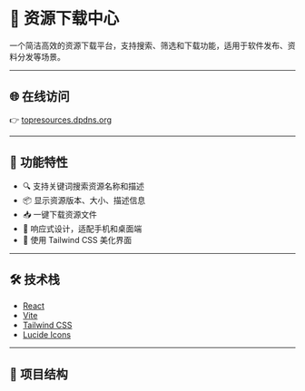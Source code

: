 # 🎯 资源下载中心

一个简洁高效的资源下载平台，支持搜索、筛选和下载功能，适用于软件发布、资料分发等场景。

---

## 🌐 在线访问

👉 [topresources.dpdns.org](https://topresources.dpdns.org)

---

## 🚀 功能特性

- 🔍 支持关键词搜索资源名称和描述
- 📦 显示资源版本、大小、描述信息
- 📥 一键下载资源文件
- 📱 响应式设计，适配手机和桌面端
- 🎨 使用 Tailwind CSS 美化界面

---

## 🛠 技术栈

- [React](https://react.dev/)
- [Vite](https://vitejs.dev/)
- [Tailwind CSS](https://tailwindcss.com/)
- [Lucide Icons](https://lucide.dev/)

---

## 📁 项目结构

